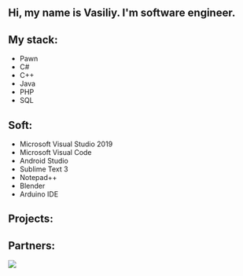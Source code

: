 ## Hi, my name is Vasiliy. I'm software engineer.

## My stack: 
 - Pawn
 - C#
 - C++
 - Java
 - PHP
 - SQL
## Soft:
 - Microsoft Visual Studio 2019
 - Microsoft Visual Code
 - Android Studio
 - Sublime Text 3
 - Notepad++
 - Blender
 - Arduino IDE
## Projects:


## Partners:
![](https://psv4.userapi.com/c505536/u215021542/docs/d33/4a86342237bc/OpenIPC_OPENIPC_logo_vertical_white.png?extra=XyrwSRuK8crn-7SsyBWDi3586CciSpdqlb_yVAjyDbr7L9MHCh7FAwR318JatkW-25HvKpvbCGxtxWin1IN_oXj04O6udsIDfOORKbnLHrB3CNV9Nu8IA6g91KWUosQyhUzcHiIViFNe-c4ZzSfweA)
